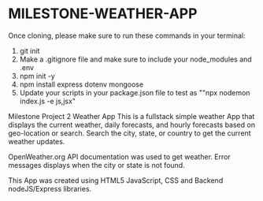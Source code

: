 # MILESTONE-WEATHER-APP

Once cloning, please make sure to run these commands in your terminal:
1. git init
2. Make a .gitignore file and make sure to include your node_modules and .env
3. npm init -y
4. npm install express dotenv mongoose
5. Update your scripts in your package.json file to test as ""npx nodemon index.js -e js,jsx"

Milestone Project 2 Weather App
This is a fullstack simple weather App that displays the current weather, daily forecasts, and hourly forecasts based on geo-location or search. Search the city, state, or country to get the current weather updates.

OpenWeather.org API documentation was used to get weather. Error messages displays when the city or state is not found.

This App was created using HTML5 JavaScript, CSS and Backend nodeJS/Express libraries.

